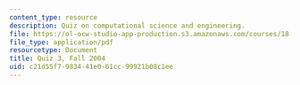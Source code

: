 ```yaml
---
content_type: resource
description: Quiz on computational science and engineering.
file: https://ol-ocw-studio-app-production.s3.amazonaws.com/courses/18-085-computational-science-and-engineering-i-fall-2008/c21d55f7983441e061cc99921b08c1ee_quiz318085f04.pdf
file_type: application/pdf
resourcetype: Document
title: Quiz 3, Fall 2004
uid: c21d55f7-9834-41e0-61cc-99921b08c1ee
---
```

